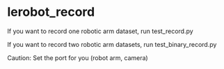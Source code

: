 # lerobot_record
If you want to record one robotic arm dataset, run test_record.py

If you want to record two robotic arm datasets, run test_binary_record.py

Caution: Set the port for you (robot arm, camera)
